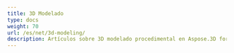```yaml
---
title: 3D Modelado
type: docs
weight: 70
url: /es/net/3d-modeling/
description: Artículos sobre 3D modelado procedimental en Aspose.3D for .NET.
---
```

